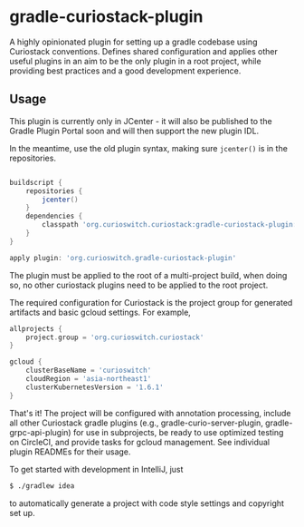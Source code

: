 # gradle-curiostack-plugin

A highly opinionated plugin for setting up a gradle codebase using Curiostack conventions. Defines 
shared configuration and applies other useful plugins in an aim to be the only plugin in a root 
project, while providing best practices and a good development experience.

## Usage

This plugin is currently only in JCenter - it will also be published to the Gradle Plugin Portal
soon and will then support the new plugin IDL.

In the meantime, use the old plugin syntax, making sure ```jcenter()``` is in the repositories.

```groovy

buildscript {
    repositories {
        jcenter()
    }
    dependencies {
        classpath 'org.curioswitch.curiostack:gradle-curiostack-plugin:0.0.1'
    }
}

apply plugin: 'org.curioswitch.gradle-curiostack-plugin'
```

The plugin must be applied to the root of a multi-project build, when doing so, no other curiostack
plugins need to be applied to the root project.

The required configuration for Curiostack is the project group for generated artifacts and basic
gcloud settings. For example,

```groovy
allprojects {
    project.group = 'org.curioswitch.curiostack'
}

gcloud {
    clusterBaseName = 'curioswitch'
    cloudRegion = 'asia-northeast1'
    clusterKubernetesVersion = '1.6.1'
}
```

That's it! The project will be configured with annotation processing, include all other Curiostack
gradle plugins (e.g., gradle-curio-server-plugin, gradle-grpc-api-plugin) for use in subprojects,
be ready to use optimized testing on CircleCI, and provide tasks for gcloud management. See
individual plugin READMEs for their usage.

To get started with development in IntelliJ, just

```bash
$ ./gradlew idea
```

to automatically generate a project with code style settings and copyright set up.
